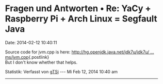 Fragen und Antworten • Re: YaCy + Raspberry Pi + Arch Linux = Segfault Java
===========================================================================

Date: 2014-02-12 10:40:11

Source code for jvm.cpp is here:
[http://hg.openjdk.java.net/jdk7u/jdk7u/ \...
ms/jvm.cpp](http://hg.openjdk.java.net/jdk7u/jdk7u/hotspot/file/tip/src/share/vm/prims/jvm.cpp){.postlink}\
But I don\'t know whether that helps.

Statistik: Verfasst von
[gTSj](http://forum.yacy-websuche.de/memberlist.php?mode=viewprofile&u=9351)
--- Mi Feb 12, 2014 10:40 am

------------------------------------------------------------------------
